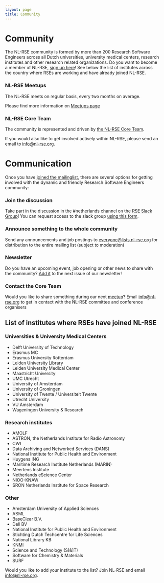 ```yaml
---
layout: page
title: Community
---
```

# Community

The NL-RSE community is formed by more than 200 Research Software Engineers across all Dutch universities, university medical centers, research institutes and other research related organizations. Do you want to become a member of NL-RSE, [sign up here](/pages/join)! See below the list of institutes across the country where RSEs are working and have already joined NL-RSE.

### NL-RSE Meetups

The NL-RSE meets on regular basis, every two months on average.

Please find more information on [Meetups page](meetups)

### NL-RSE Core Team

The community is represented and driven by [the NL-RSE Core Team](/core-team).

If you would also like to get involved actively within NL-RSE, please send an email to info@nl-rse.org.

# Communication
Once you have [joined the mailinglist](https://lists.nl-rse.org/mailman/listinfo/everyone), there are several options for getting involved with the dynamic and friendly
Research Software Engineers community:

### Join the discussion

Take part in the discussion in the #netherlands channel on the [RSE Slack Group](https://ukrse.slack.com)! You can request access to the slack group
[using this form](https://docs.google.com/forms/d/e/1FAIpQLSc9LqOWGwA1xDvSgy81eimcb9s0cNBFso0zv0_HoZz16G1M5w/viewform?c=0&w=1).

### Announce something to the whole community

Send any announcements and job postings to everyone@lists.nl-rse.org for distribution to the entire mailing list (subject to moderation)

### Newsletter
Do you have an upcoming event, job opening or other news to share with the community? [Add it](https://forms.gle/D19m9eLnXkPNK2Tt5) to the next issue of our newsletter!


### Contact the Core Team

Would you like to share something during our next [meetup](/pages/meetups)? Email info@nl-rse.org to get in contact with the NL-RSE committee and conference organisers

## List of institutes where RSEs have joined NL-RSE

### Universities & University Medical Centers
-	Delft University of Technology
-	Erasmus MC
-	Erasmus University Rotterdam
-	Leiden University Library
-	Leiden University Medical Center
-	Maastricht University
-	UMC Utrecht
-	University of Amsterdam
-	University of Groningen
-	University of Twente / Universiteit Twente
-	Utrecht University
-	VU Amsterdam
-	Wageningen University & Research

### Research institutes
-	AMOLF
-	ASTRON, the Netherlands Institute for Radio Astronomy
-	CWI
-	Data Archiving and Networked Services (DANS)
-	National Institute for Public Health and Environment
-	Huygens ING
-	Maritime Research Institute Netherlands (MARIN)
-	Meertens Institute
-	Netherlands eScience Center
-	NIOO-KNAW
-	SRON Netherlands Institute for Space Research

### Other
-	Amsterdam University of Applied Sciences
-	ASML
-	BaseClear B.V.
-	Dell BV
-	National Institute for Public Health and Environment
-	Stichting Dutch Techcentre for Life Sciences
-	National Library KB
-	KNMI
-	Science and Technology (S[&]T)
-	Software for Chemistry & Materials
-	SURF

Would you like to add your institute to the list? Join NL-RSE and email info@nl-rse.org.
